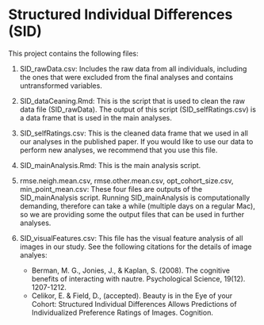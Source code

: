 # Structured Individual Differences (SID)

This project contains the following files:

1) SID_rawData.csv: Includes the raw data from all individuals, including the ones that were excluded from the final analyses and contains untransformed variables. 

2) SID_dataCeaning.Rmd: This is the script that is used to clean the raw data file (SID_rawData). The output of this script (SID_selfRatings.csv) is a data frame that is used in the main analyses. 

3) SID_selfRatings.csv: This is the cleaned data frame that we used in all our analyses in the published paper. If you would like to use our data to perform new analyses, we recommend that you use this file.

4) SID_mainAnalysis.Rmd: This is the main analysis script.
   
5) rmse.neigh.mean.csv, rmse.other.mean.csv, opt_cohort_size.csv, min_point_mean.csv: These four files are outputs of the SID_mainAnalysis script. Running SID_mainAnalysis is computationally demanding, therefore can take a while (multiple days on a regular Mac), so we are providing some the output files that can be used in further analyses.

6) SID_visualFeatures.csv: This file has the visual feature analysis of all images in our study. See the following citations for the details of image analyes:

   - Berman, M. G., Jonies, J., & Kaplan, S. (2008). The cognitive benefits of interacting with nautre. Psychological Science, 19(12). 1207-1212.
   - Celikor, E. & Field, D., (accepted). Beauty is in the Eye of your Cohort: Structured Individual Differences Allows Predictions of Individualized Preference Ratings of Images. Cognition.
